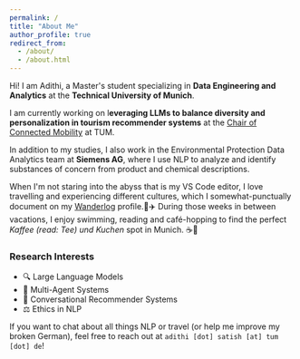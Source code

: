 ```yaml
---
permalink: /
title: "About Me"
author_profile: true
redirect_from: 
  - /about/
  - /about.html
---
```


Hi! I am Adithi, a Master's student specializing in **Data Engineering and Analytics** at the **Technical University of Munich**.

I am currently working on l**everaging LLMs to balance diversity and personalization in tourism recommender systems** at the [Chair of Connected Mobility](https://www.ce.cit.tum.de/cm/home/) at TUM.

In addition to my studies, I also work in the Environmental Protection Data Analytics team at **Siemens AG**, where I use NLP to analyze and identify substances of concern from product and chemical descriptions.

When I'm not staring into the abyss that is my VS Code editor, I love travelling and experiencing different cultures, which I somewhat-punctually document on my [Wanderlog](https://wanderlog.com/u/adithisatish) profile.🧳✈️ During those weeks in between vacations, I enjoy swimming, reading and café-hopping to find the perfect _Kaffee (read: Tee) und Kuchen_ spot in Munich. ☕️🍰

### Research Interests

<ul>
    <li>🔍 Large Language Models</li>
    <li>🤖 Multi-Agent Systems</li>
    <li>💬 Conversational Recommender Systems</li>
    <li>⚖️ Ethics in NLP</li>
</ul>

If you want to chat about all things NLP or travel (or help me improve my broken German), feel free to reach out at `adithi [dot] satish [at] tum [dot] de`!